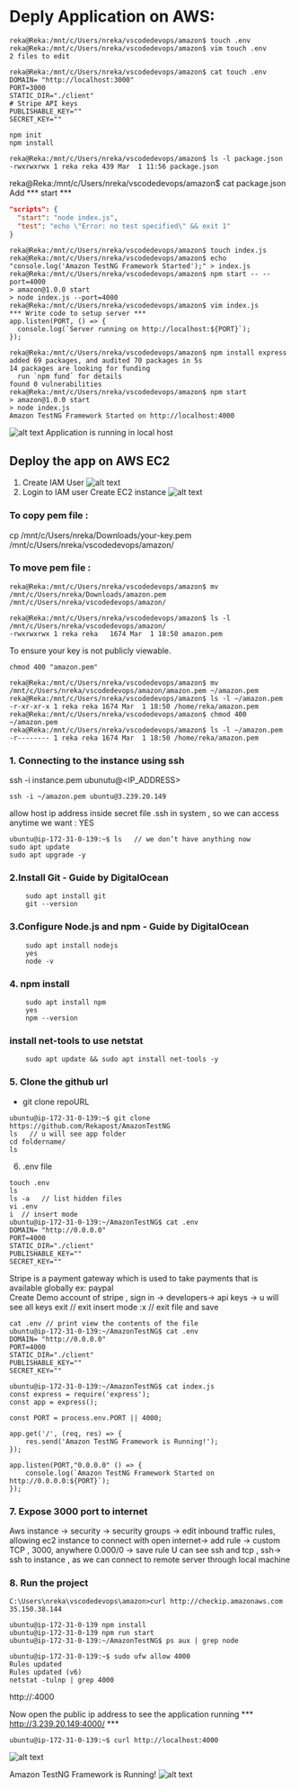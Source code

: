 # Deply Application on AWS: 
```
reka@Reka:/mnt/c/Users/nreka/vscodedevops/amazon$ touch .env
reka@Reka:/mnt/c/Users/nreka/vscodedevops/amazon$ vim touch .env
2 files to edit
```
```
reka@Reka:/mnt/c/Users/nreka/vscodedevops/amazon$ cat touch .env
DOMAIN= "http://localhost:3000"
PORT=3000
STATIC_DIR="./client"
# Stripe API keys
PUBLISHABLE_KEY=""
SECRET_KEY=""
```
```
npm init
npm install
```
```
reka@Reka:/mnt/c/Users/nreka/vscodedevops/amazon$ ls -l package.json
-rwxrwxrwx 1 reka reka 439 Mar  1 11:56 package.json
```
reka@Reka:/mnt/c/Users/nreka/vscodedevops/amazon$ cat package.json
Add *** start ***
```json
"scripts": {
  "start": "node index.js",
  "test": "echo \"Error: no test specified\" && exit 1"
}
```
```
reka@Reka:/mnt/c/Users/nreka/vscodedevops/amazon$ touch index.js
reka@Reka:/mnt/c/Users/nreka/vscodedevops/amazon$ echo "console.log('Amazon TestNG Framework Started');" > index.js
reka@Reka:/mnt/c/Users/nreka/vscodedevops/amazon$ npm start -- --port=4000
> amazon@1.0.0 start
> node index.js --port=4000
reka@Reka:/mnt/c/Users/nreka/vscodedevops/amazon$ vim index.js
*** Write code to setup server ***
app.listen(PORT, () => {
  console.log(`Server running on http://localhost:${PORT}`);
});
```
```
reka@Reka:/mnt/c/Users/nreka/vscodedevops/amazon$ npm install express
added 69 packages, and audited 70 packages in 5s
14 packages are looking for funding
  run `npm fund` for details
found 0 vulnerabilities
reka@Reka:/mnt/c/Users/nreka/vscodedevops/amazon$ npm start
> amazon@1.0.0 start
> node index.js
Amazon TestNG Framework Started on http://localhost:4000
```
![alt text](imagesAWS/image-26.png)
Application is running in local host

## Deploy the app on AWS EC2 
1.	Create IAM User
![alt text](imagesAWS/image-27.png)
2.	Login to IAM user 
Create EC2 instance
![alt text](imagesAWS/image-42.png)

### To copy pem file :
cp /mnt/c/Users/nreka/Downloads/your-key.pem /mnt/c/Users/nreka/vscodedevops/amazon/

### To move pem file :
```
reka@Reka:/mnt/c/Users/nreka/vscodedevops/amazon$ mv /mnt/c/Users/nreka/Downloads/amazon.pem /mnt/c/Users/nreka/vscodedevops/amazon/

reka@Reka:/mnt/c/Users/nreka/vscodedevops/amazon$ ls -l /mnt/c/Users/nreka/vscodedevops/amazon/
-rwxrwxrwx 1 reka reka   1674 Mar  1 18:50 amazon.pem
```

To ensure your key is not publicly viewable.
```
chmod 400 "amazon.pem"
```
```
reka@Reka:/mnt/c/Users/nreka/vscodedevops/amazon$ mv /mnt/c/Users/nreka/vscodedevops/amazon/amazon.pem ~/amazon.pem
reka@Reka:/mnt/c/Users/nreka/vscodedevops/amazon$ ls -l ~/amazon.pem
-r-xr-xr-x 1 reka reka 1674 Mar  1 18:50 /home/reka/amazon.pem
reka@Reka:/mnt/c/Users/nreka/vscodedevops/amazon$ chmod 400 ~/amazon.pem
reka@Reka:/mnt/c/Users/nreka/vscodedevops/amazon$ ls -l ~/amazon.pem
-r-------- 1 reka reka 1674 Mar  1 18:50 /home/reka/amazon.pem
```
### 1.	Connecting to the instance using ssh
ssh -i instance.pem ubunutu@<IP_ADDRESS>
```
ssh -i ~/amazon.pem ubuntu@3.239.20.149
```
allow host ip address inside secret file .ssh in system , so we can access anytime we want : YES
```
ubuntu@ip-172-31-0-139:~$ ls   // we don’t have anything now 
sudo apt update
sudo apt upgrade -y
```
### 2.Install Git - Guide by DigitalOcean
```
    sudo apt install git
    git --version
```    
### 3.Configure Node.js and npm - Guide by DigitalOcean
```
    sudo apt install nodejs
    yes
    node -v
```
### 4.	npm install  
``` 
    sudo apt install npm
    yes
    npm --version
```
### install net-tools to use netstat
```
    sudo apt update && sudo apt install net-tools -y
```
### 5.	Clone the github url
- git clone repoURL
```
ubuntu@ip-172-31-0-139:~$ git clone https://github.com/Rekapost/AmazonTestNG
ls   // u will see app folder 
cd foldername/
ls
```
6.	 .env  file
```
touch .env
ls
ls -a   // list hidden files 
vi .env
i  // insert mode
ubuntu@ip-172-31-0-139:~/AmazonTestNG$ cat .env
DOMAIN= "http://0.0.0.0"
PORT=4000
STATIC_DIR="./client"
PUBLISHABLE_KEY=""
SECRET_KEY=""

```
Stripe is a payment gateway which is used to take payments that is available globally 
ex: paypal  
Create Demo account of stripe , sign in -> developers-> api keys -> u will see all keys 
exit  // exit insert mode
:x   // exit file and save 

```
cat .env // print view the contents of the file
ubuntu@ip-172-31-0-139:~/AmazonTestNG$ cat .env
DOMAIN= "http://0.0.0.0"
PORT=4000
STATIC_DIR="./client"
PUBLISHABLE_KEY=""
SECRET_KEY=""

ubuntu@ip-172-31-0-139:~/AmazonTestNG$ cat index.js
const express = require('express');
const app = express();

const PORT = process.env.PORT || 4000;

app.get('/', (req, res) => {
    res.send('Amazon TestNG Framework is Running!');
});

app.listen(PORT,"0.0.0.0" () => {
    console.log(`Amazon TestNG Framework Started on http://0.0.0.0:${PORT}`); 
});
```

### 7.	Expose 3000 port to internet 
Aws instance -> security -> security groups -> edit inbound traffic rules, allowing ec2 instance to connect with open internet-> add rule -> custom TCP , 3000, anywhere 0.000/0 -> save rule
U can see ssh and tcp , ssh-> ssh to instance , as we can connect to remote server through local machine 

### 8. Run the project 
```
C:\Users\nreka\vscodedevops\amazon>curl http://checkip.amazonaws.com
35.150.38.144

ubuntu@ip-172-31-0-139 npm install
ubuntu@ip-172-31-0-139 npm run start
ubuntu@ip-172-31-0-139:~/AmazonTestNG$ ps aux | grep node

ubuntu@ip-172-31-0-139:~$ sudo ufw allow 4000
Rules updated
Rules updated (v6)
netstat -tulnp | grep 4000
```
http://<your-ec2-public-ip>:4000

Now open the public ip address to see the application running
*** http://3.239.20.149:4000/ ***
```
ubuntu@ip-172-31-0-139:~$ curl http://localhost:4000
```
![alt text](imagesAWS/image-44.png)

Amazon TestNG Framework is Running!
![alt text](imagesAWS/image-43.png)
